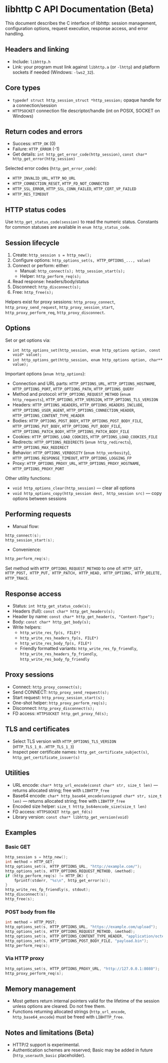 # libhttp C API Documentation (Beta)

This document describes the C interface of libhttp: session management, configuration options, request execution, response access, and error handling.

## Headers and linking

- Include: `libhttp.h`
- Link: your program must link against `libhttp.a` (or `-lhttp`) and platform sockets if needed (Windows: `-lws2_32`).

## Core types

- `typedef struct http_session_struct *http_session;` opaque handle for a connection/session
- `HTTPSOCKET` connection file descriptor/handle (int on POSIX, SOCKET on Windows)

## Return codes and errors

- Success: `HTTP_OK` (0)
- Failure: `HTTP_ERROR` (-1)
- Get details: `int http_get_error_code(http_session)`, `const char* http_get_error(http_session)`

Selected error codes (`http_get_error_code`):
- `HTTP_INVALID_URL`, `HTTP_NO_URL`
- `HTTP_CONNECTION_RESET`, `HTTP_FD_NOT_CONNECTED`
- `HTTP_SSL_ERROR`, `HTTP_SSL_CONN_FAILED`, `HTTP_CERT_VP_FAILED`
- `HTTP_RES_TIMEOUT`

## HTTP status codes
Use `http_get_status_code(session)` to read the numeric status. Constants for common statuses are available in `enum http_status_code`.

## Session lifecycle

1. Create: `http_session s = http_new();`
2. Configure options: `http_options_set(s, HTTP_OPTIONS_..., value)`
3. Connect or perform: either:
   - Manual: `http_connect(s); http_session_start(s);`
   - Helper: `http_perform_req(s);`
4. Read response: headers/body/status
5. Disconnect: `http_disconnect(s);`
6. Free: `http_free(s);`

Helpers exist for proxy sessions: `http_proxy_connect`, `http_proxy_send_request`, `http_proxy_session_start`, `http_proxy_perform_req`, `http_proxy_disconnect`.

## Options
Set or get options via:
- `int http_options_set(http_session, enum http_options option, const void* value);`
- `int http_options_get(http_session, enum http_options option, char** value);`

Important options (`enum http_options`):
- Connection and URL parts: `HTTP_OPTIONS_URL`, `HTTP_OPTIONS_HOSTNAME`, `HTTP_OPTIONS_PORT`, `HTTP_OPTIONS_PATH`, `HTTP_OPTIONS_QUERY`
- Method and protocol: `HTTP_OPTIONS_REQUEST_METHOD` (`enum http_requests`), `HTTP_OPTIONS_HTTP_VERSION`, `HTTP_OPTIONS_TLS_VERSION`
- Headers: `HTTP_OPTIONS_HEADERS`, `HTTP_OPTIONS_HEADERS_INCLUDE`, `HTTP_OPTIONS_USER_AGENT`, `HTTP_OPTIONS_CONNECTION_HEADER`, `HTTP_OPTIONS_CONTENT_TYPE_HEADER`
- Bodies: `HTTP_OPTIONS_POST_BODY`, `HTTP_OPTIONS_POST_BODY_FILE`, `HTTP_OPTIONS_PUT_BODY`, `HTTP_OPTIONS_PUT_BODY_FILE`, `HTTP_OPTIONS_PATCH_BODY`, `HTTP_OPTIONS_PATCH_BODY_FILE`
- Cookies: `HTTP_OPTIONS_LOAD_COOKIES`, `HTTP_OPTIONS_LOAD_COOKIES_FILE`
- Redirects: `HTTP_OPTIONS_REDIRECTS` (`enum http_redirects`), `HTTP_OPTIONS_MAX_REDIRECT`
- Behavior: `HTTP_OPTIONS_VERBOSITY` (`enum http_verbosity`), `HTTP_OPTIONS_RESPONSE_TIMEOUT`, `HTTP_OPTIONS_LOGGING_FP`
- Proxy: `HTTP_OPTIONS_PROXY_URL`, `HTTP_OPTIONS_PROXY_HOSTNAME`, `HTTP_OPTIONS_PROXY_PORT`

Other utility functions:
- `void http_options_clear(http_session)` — clear all options
- `void http_options_copy(http_session dest, http_session src)` — copy options between sessions

## Performing requests

- Manual flow:
```c
http_connect(s);
http_session_start(s);
```
- Convenience:
```c
http_perform_req(s);
```
Set method with `HTTP_OPTIONS_REQUEST_METHOD` to one of:
`HTTP_GET, HTTP_POST, HTTP_PUT, HTTP_PATCH, HTTP_HEAD, HTTP_OPTIONS, HTTP_DELETE, HTTP_TRACE`.

## Response access
- Status: `int http_get_status_code(s);`
- Headers (full): `const char* http_get_headers(s);`
- Header by name: `const char* http_get_header(s, "Content-Type");`
- Body: `const char* http_get_body(s);`
- Write helpers:
  - `http_write_res_fp(s, FILE*)`
  - `http_write_res_headers_fp(s, FILE*)`
  - `http_write_res_body_fp(s, FILE*)`
  - Friendly formatted variants: `http_write_res_fp_friendly`, `http_write_res_headers_fp_friendly`, `http_write_res_body_fp_friendly`

## Proxy sessions
- Connect: `http_proxy_connect(s);`
- Send CONNECT: `http_proxy_send_request(s);`
- Start request: `http_proxy_session_start(s);`
- One-shot helper: `http_proxy_perform_req(s);`
- Disconnect: `http_proxy_disconnect(s);`
- FD access: `HTTPSOCKET http_get_proxy_fd(s);`

## TLS and certificates
- Select TLS version with `HTTP_OPTIONS_TLS_VERSION` (`HTTP_TLS_1_0..HTTP_TLS_1_3`)
- Inspect peer certificate names: `http_get_certificate_subject(s)`, `http_get_certificate_issuer(s)`

## Utilities
- URL encode: `char* http_url_encode(const char* str, size_t len)` — returns allocated string; free with `LIBHTTP_free`
- Base64 encode: `char* http_base64_encode(unsigned char* str, size_t len)` — returns allocated string; free with `LIBHTTP_free`
- Encoded size helper: `size_t htttp_bs64encode_size(size_t len)`
- FD access: `HTTPSOCKET http_get_fd(s)`
- Library version: `const char* libhttp_get_version(void)`

## Examples

### Basic GET
```c
http_session s = http_new();
int method = HTTP_GET;
http_options_set(s, HTTP_OPTIONS_URL, "http://example.com/");
http_options_set(s, HTTP_OPTIONS_REQUEST_METHOD, &method);
if (http_perform_req(s) != HTTP_OK) {
    fprintf(stderr, "%s\n", http_get_error(s));
}
http_write_res_fp_friendly(s, stdout);
http_disconnect(s);
http_free(s);
```

### POST body from file
```c
int method = HTTP_POST;
http_options_set(s, HTTP_OPTIONS_URL, "https://example.com/upload");
http_options_set(s, HTTP_OPTIONS_REQUEST_METHOD, &method);
http_options_set(s, HTTP_OPTIONS_CONTENT_TYPE_HEADER, "application/octet-stream");
http_options_set(s, HTTP_OPTIONS_POST_BODY_FILE, "payload.bin");
http_perform_req(s);
```

### Via HTTP proxy
```c
http_options_set(s, HTTP_OPTIONS_PROXY_URL, "http://127.0.0.1:8080");
http_proxy_perform_req(s);
```

## Memory management
- Most getters return internal pointers valid for the lifetime of the session unless options are cleared. Do not free them.
- Functions returning allocated strings (`http_url_encode`, `http_base64_encode`) must be freed with `LIBHTTP_free`.

## Notes and limitations (Beta)
- HTTP/2 support is experimental.
- Authentication schemes are reserved; Basic may be added in future (`http_userauth_basic` placeholder). 